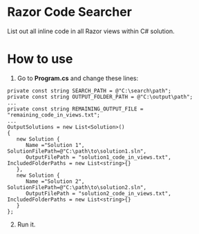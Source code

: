 # Razor Code Searcher
List out all inline code in all Razor views within C# solution.
# How to use
1. Go to **Program.cs** and change these lines:
```
private const string SEARCH_PATH = @"C:\search\path";
private const string OUTPUT_FOLDER_PATH = @"C:\output\path";
...
private const string REMAINING_OUTPUT_FILE = "remaining_code_in_views.txt";
...
OutputSolutions = new List<Solution>()
{
   new Solution {
      Name ="Solution 1", SolutionFilePath=@"C:\path\to\solution1.sln", 
      OutputFilePath = "solution1_code_in_views.txt", IncludedFolderPaths = new List<string>{}
   },
   new Solution {
      Name ="Solution 2", SolutionFilePath=@"C:\path\to\solution2.sln", 
      OutputFilePath = "solution2_code_in_views.txt", IncludedFolderPaths = new List<string>{}
   }
};
```
2. Run it.
